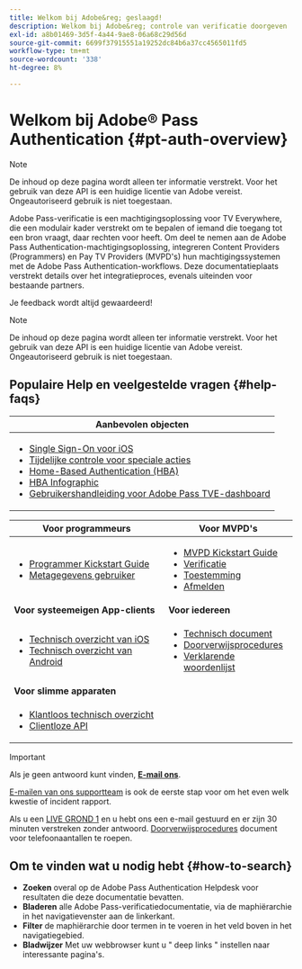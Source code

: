 ```yaml
---
title: Welkom bij Adobe&reg; geslaagd!
description: Welkom bij Adobe&reg; controle van verificatie doorgeven
exl-id: a8b01469-3d5f-4a44-9ae8-06a68c29d56d
source-git-commit: 6699f37915551a19252dc84b6a37cc4565011fd5
workflow-type: tm+mt
source-wordcount: '338'
ht-degree: 8%

---
```


# Welkom bij Adobe® Pass Authentication {#pt-auth-overview}

>[!NOTE]
>
>De inhoud op deze pagina wordt alleen ter informatie verstrekt. Voor het gebruik van deze API is een huidige licentie van Adobe vereist. Ongeautoriseerd gebruik is niet toegestaan.

Adobe Pass-verificatie is een machtigingsoplossing voor TV Everywhere, die een modulair kader verstrekt om te bepalen of iemand die toegang tot een bron vraagt, daar rechten voor heeft. Om deel te nemen aan de Adobe Pass Authentication-machtigingsoplossing, integreren Content Providers (Programmers) en Pay TV Providers (MVPD&#39;s) hun machtigingssystemen met de Adobe Pass Authentication-workflows. Deze documentatieplaats verstrekt details over het integratieproces, evenals uiteinden voor bestaande partners.

Je feedback wordt altijd gewaardeerd!

>[!NOTE]
>
>De inhoud op deze pagina wordt alleen ter informatie verstrekt. Voor het gebruik van deze API is een huidige licentie van Adobe vereist. Ongeautoriseerd gebruik is niet toegestaan.

## Populaire Help en veelgestelde vragen {#help-faqs}

| **Aanbevolen objecten** |
|-|
| <ul><li>[Single Sign-On voor iOS](/help/authentication/apple-sso-overview.md)</li><li>[Tijdelijke controle voor speciale acties](/help/authentication/promotional-temp-pass.md)</li><li>[Home-Based Authentication (HBA)](/help/authentication/home-based-authn-tve.md)</li><li>[HBA Infographic](https://dzf8vqv24eqhg.cloudfront.net/userfiles/258/326/ckfinder/files/AdobeNewsletterHBA.pdf)</li><li>[Gebruikershandleiding voor Adobe Pass TVE-dashboard](/help/authentication/tve-dashboard-user-guide.md)</li></ul> |

| **Voor programmeurs** | **Voor MVPD&#39;s** |
|------------------------------------------------------------------------------|-------------------------------------------------------------------------------------------------|
| <ul><li>[Programmer Kickstart Guide](/help/authentication/programmer-kickstart-guide.md)</li><li>[Metagegevens gebruiker](/help/authentication/user-metadata.md)</li></ul> | <ul><li>[MVPD Kickstart Guide](/help/authentication/mvpd-kickstart-guide.md)</li><li>[Verificatie](/help/authentication/authn-usecase.md)</li><li>[Toestemming](/help/authentication/authz-usecase.md)</li><li>[Afmelden](/help/authentication/usecase-mvpd-logout.md)</li></ul> |
| **Voor systeemeigen App-clients** | **Voor iedereen** |
| <ul><li>[Technisch overzicht van iOS](/help/authentication/iostvos-sdk-overview.md)</li><li>[Technisch overzicht van Android](/help/authentication/android-sdk-overview.md)</li></ul> | <ul><li>[Technisch document](/help/authentication/technical-paper.md)</li><li>[Doorverwijsprocedures](/help/authentication/escalation-procedures.md)</li><li>[Verklarende woordenlijst](/help/authentication/glossary.md)</li></ul> |
| **Voor slimme apparaten** | |
| <ul><li>[Klantloos technisch overzicht](/help/authentication/rest-api-overview.md)</li><li>[Clientloze API](/help/authentication/rest-api-reference.md)</li></ul> | |

>[!IMPORTANT]
>
>Als je geen antwoord kunt vinden, [**E-mail ons**](mailto:tve-support@adobe.com).
>
>[E-mailen van ons supportteam](mailto:tve-support@adobe.com) is ook de eerste stap voor om het even welk kwestie of incident rapport.
>
>Als u een [LIVE GROND 1](/help/authentication/escalation-procedures.md) en u hebt ons een e-mail gestuurd en er zijn 30 minuten verstreken zonder antwoord. [Doorverwijsprocedures](/help/authentication/escalation-procedures.md) document voor telefoonaantallen te roepen.
>


## Om te vinden wat u nodig hebt {#how-to-search}

* **Zoeken** overal op de Adobe Pass Authentication Helpdesk voor resultaten die deze documentatie bevatten.
* **Bladeren** alle Adobe Pass-verificatiedocumentatie, via de maphiërarchie in het navigatievenster aan de linkerkant.
* **Filter** de maphiërarchie door termen in te voeren in het veld boven in het navigatiegebied.
* **Bladwijzer** Met uw webbrowser kunt u &quot; deep links &quot; instellen naar interessante pagina&#39;s.
